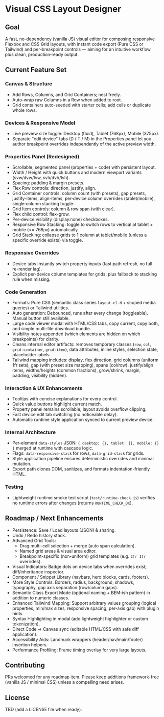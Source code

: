 # Visual CSS Layout Designer

## Goal

A fast, no-dependency (vanilla JS) visual editor for composing responsive Flexbox and CSS Grid layouts, with instant code export (Pure CSS or Tailwind) and per‑breakpoint controls — aiming for an intuitive workflow plus clean, production‑ready output.

## Current Feature Set

### Canvas & Structure

* Add Rows, Columns, and Grid Containers; nest freely.
* Auto-wrap raw Columns in a Row when added to root.
* Grid containers auto-seeded with starter cells; add cells or duplicate whole rows.

### Devices & Responsive Model

* Live preview size toggle: Desktop (fluid), Tablet (768px), Mobile (375px).
* Separate "edit device" tabs (D / T / M) in the Properties panel let you author breakpoint overrides independently of the active preview width.

### Properties Panel (Redesigned)

* Scrollable, segmented panel (properties + code) with persistent layout.
* Width / Height with quick buttons and modern viewport variants (svw/dvw/lvw, svh/dvh/lvh).
* Spacing: padding & margin presets.
* Flex Row controls: direction, justify, align.
* Grid Container controls: column count (with presets), gap presets, justify-items, align-items, per‑device column overrides (tablet/mobile), single‑column stacking toggle.
* Grid Item controls: column & row span (with clear).
* Flex child control: flex-grow.
* Per-device visibility (display:none) checkboxes.
* Responsive Row Stacking: toggle to switch rows to vertical at tablet + mobile (<= 768px) automatically.
* Grid Stacking: collapse grids to 1 column at tablet/mobile (unless a specific override exists) via toggle.

### Responsive Overrides

* Device tabs instantly switch property inputs (fast path refresh, no full re-render lag).
* Explicit per-device column templates for grids, plus fallback to stacking rule when missing.

### Code Generation

* Formats: Pure CSS (semantic class series `layout-el-N` + scoped media queries) or Tailwind utilities.
* Auto generation: Debounced, runs after every change (toggleable). Manual button still available.
* Large code viewer modal with HTML/CSS tabs, copy current, copy both, and simple multi-file download bundle.
* Visibility notes appended (which elements are hidden on which breakpoints) for clarity.
* Cleans internal editor artifacts: removes temporary classes (`row`, `col`, `grid-container`, `grid-item`), data attributes, inline styles, selection state, placeholder labels.
* Tailwind mapping includes: display, flex direction, grid columns (uniform 1fr sets), gap (with preset size mapping), spans (col/row), justify/align items, widths/heights (common fractions), grow/shrink, margin, padding, visibility (hidden).

### Interaction & UX Enhancements

* Tooltips with concise explanations for every control.
* Quick value buttons highlight current match.
* Property panel remains scrollable; layout avoids overflow clipping.
* Fast device edit tab switching (no noticeable delay).
* Automatic runtime style application synced to current preview device.

### Internal Architecture

* Per-element `data-styles` JSON: `{ desktop: {}, tablet: {}, mobile: {} }` merged at runtime with cascade logic.
* Flags: `data-responsive-stack` for rows, `data-grid-stack` for grids.
* Style application pipeline ensures deterministic overrides and minimal mutation.
* Export path clones DOM, sanitizes, and formats indentation-friendly HTML.

### Testing

* Lightweight runtime smoke test script (`test/runtime-check.js`) verifies no runtime errors after changes (returns `RUNTIME_CHECK_OK`).

## Roadmap / Next Enhancements

* Persistence: Save / Load layouts (JSON) & sharing.
* Undo / Redo history stack.
* Advanced Grid Tools:
    * Drag multi-cell selection + merge (auto span calculation).
    * Named grid areas & visual area editor.
    * Breakpoint-specific (non-uniform) grid templates (e.g. `2fr 1fr` overrides).
* Visual Indicators: Badge dots on device tabs when overrides exist; diff/inheritance inspector.
* Component / Snippet Library (navbars, hero blocks, cards, footers).
* More Style Controls: Borders, radius, background, shadows, typography, gap axis separation (row/column gaps).
* Semantic Class Export Mode (optional naming + BEM-ish pattern) in addition to numeric classes.
* Enhanced Tailwind Mapping: Support arbitrary values grouping (logical properties, min/max sizes, responsive spacing, per-axis gap) with plugin hints.
* Syntax Highlighting in modal (add lightweight highlighter or custom tokenization).
* Direct Code → Canvas sync (editable HTML/CSS with safe diff application).
* Accessibility Aids: Landmark wrappers (header/nav/main/footer) insertion helpers.
* Performance Profiling: Frame timing overlay for very large layouts.

## Contributing

PRs welcomed for any roadmap item. Please keep additions framework-free (vanilla JS / minimal CSS) unless a compelling need arises.

## License

TBD (add a LICENSE file when ready).

